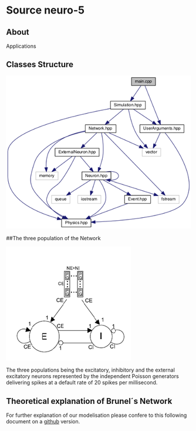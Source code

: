 # Source neuro-5

## About 

Applications 

## Classes Structure

![alt text](../doc/png/diagram_apps.png "Diagram of applications")

##The three population of the Network

![alt text](../doc/png/network.png "The Network")

The three populations being the excitatory, inhibitory and the external excitatory 
neurons represented by the independent Poisson generators delivering spikes 
at a default rate of 20 spikes per millisecond.

## Theoretical explanation of Brunel´s Network

For further explanation of our modelisation please confere to this following document on a
[github](../doc/equations.pdf) version.
